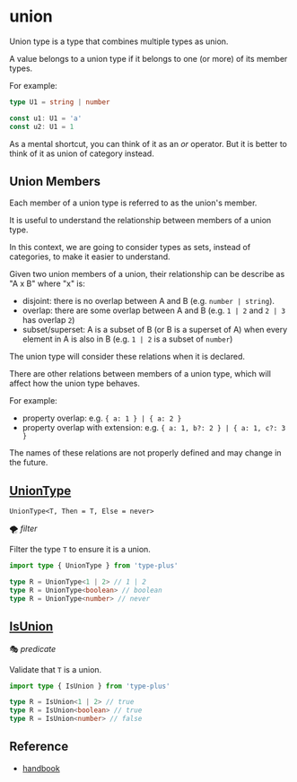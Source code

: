 # union

Union type is a type that combines multiple types as union.

A value belongs to a union type if it belongs to one (or more) of its member types.

For example:

```ts
type U1 = string | number

const u1: U1 = 'a'
const u2: U1 = 1
```

As a mental shortcut, you can think of it as an *or* operator.
But it is better to think of it as union of category instead.

## Union Members

Each member of a union type is referred to as the union's member.

It is useful to understand the relationship between members of a union type.

In this context, we are going to consider types as sets,
instead of categories, to make it easier to understand.

Given two union members of a union,
their relationship can be describe as "A x B" where "x" is:

- disjoint: there is no overlap between A and B (e.g. `number | string`).
- overlap: there are some overlap between A and B (e.g. `1 | 2` and `2 | 3` has overlap `2`)
- subset/superset: A is a subset of B (or B is a superset of A) when every element in A is also in B (e.g. `1 | 2` is a subset of `number`)

The union type will consider these relations when it is declared.

There are other relations between members of a union type,
which will affect how the union type behaves.

For example:

- property overlap: e.g. `{ a: 1 } | { a: 2 }`
- property overlap with extension: e.g. `{ a: 1, b?: 2 } | { a: 1, c?: 3 }`

The names of these relations are not properly defined and may change in the future.

## [UnionType](./union.ts#l13)

`UnionType<T, Then = T, Else = never>`

🌪️ *filter*

Filter the type `T` to ensure it is a union.

```ts
import type { UnionType } from 'type-plus'

type R = UnionType<1 | 2> // 1 | 2
type R = UnionType<boolean> // boolean
type R = UnionType<number> // never
```

## [IsUnion](./union.ts#l30)

🎭 *predicate*

Validate that `T` is a union.

```ts
import type { IsUnion } from 'type-plus'

type R = IsUnion<1 | 2> // true
type R = IsUnion<boolean> // true
type R = IsUnion<number> // false
```

## Reference

- [handbook]

[handbook]: https://www.typescriptlang.org/docs/handbook/2/everyday-types.html#union-types
